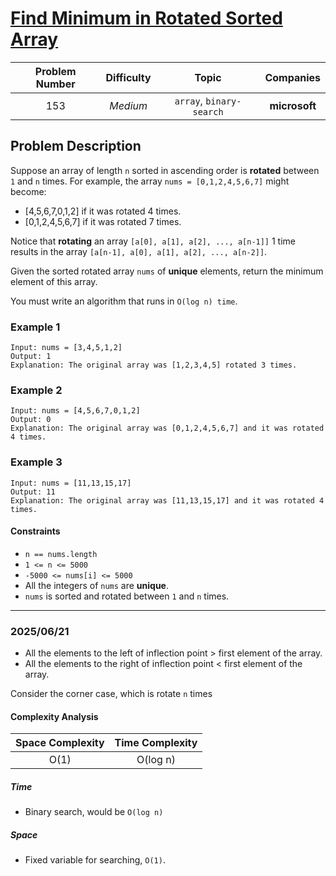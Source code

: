# [Find Minimum in Rotated Sorted Array](https://leetcode.com/problems/find-minimum-in-rotated-sorted-array/)

| Problem Number | Difficulty | Topic | Companies |
| :--: | :--: |:--:|:--:|
| 153  | *Medium*  | `array`, `binary-search` | **microsoft** |

## Problem Description

Suppose an array of length `n` sorted in ascending order is **rotated** between `1` and `n` times. For example, the array `nums = [0,1,2,4,5,6,7]` might become:

- [4,5,6,7,0,1,2] if it was rotated 4 times.
- [0,1,2,4,5,6,7] if it was rotated 7 times.

Notice that **rotating** an array `[a[0], a[1], a[2], ..., a[n-1]]` 1 time results in the array `[a[n-1], a[0], a[1], a[2], ..., a[n-2]]`.

Given the sorted rotated array `nums` of **unique** elements, return the minimum element of this array.

You must write an algorithm that runs in `O(log n) time`.

### Example 1

```text
Input: nums = [3,4,5,1,2]
Output: 1
Explanation: The original array was [1,2,3,4,5] rotated 3 times.
```

### Example 2

```text
Input: nums = [4,5,6,7,0,1,2]
Output: 0
Explanation: The original array was [0,1,2,4,5,6,7] and it was rotated 4 times.
```

### Example 3

```text
Input: nums = [11,13,15,17]
Output: 11
Explanation: The original array was [11,13,15,17] and it was rotated 4 times.
```

#### Constraints

- `n == nums.length`
- `1 <= n <= 5000`
- `-5000 <= nums[i] <= 5000`
- All the integers of `nums` are **unique**.
- `nums` is sorted and rotated between `1` and `n` times.

---

### 2025/06/21

- All the elements to the left of inflection point > first element of the array.
- All the elements to the right of inflection point < first element of the array.

Consider the corner case, which is rotate `n` times

#### Complexity Analysis

| Space Complexity | Time Complexity |
| :--: | :--: |
| O(1)  | O(log n)|

##### Time

- Binary search, would be `O(log n)`

##### Space

- Fixed variable for searching, `O(1)`.
